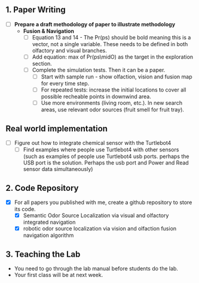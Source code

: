 ## 1. Paper Writing
* [ ] **Prepare a draft methodology of paper to illustrate methodology**
    * **Fusion & Navigation**
        * [ ] Equation 13 and 14 - The Pr(ps) should be bold meaning this is a vector, not a single variable. These needs to be defined in both olfactory and visual branches.
        * [ ] Add equation: max of Pr(ps\midO) as the target in the exploration section.
        * [ ] Complete the simulation tests. Then it can be a paper.
          * [ ] Start with sample run - show olfaction, vision and fusion map for every time step.
          * [ ] For repeated tests: increase the initial locations to cover all possible recheable points in downwind area.
          * [ ] Use more environments (living room, etc.). In new search areas, use relevant odor sources (fruit smell for fruit tray).
## Real world implementation
* [ ] Figure out how to integrate chemical sensor with the Turtlebot4  
  * [ ] Find examples where people use Turtlebot4 with other sensors (such as examples of people use Turtlebot4 usb ports. perhaps the USB port is the solution. Perhaps the usb port and Power and Read sensor data simultaneously)

## 2. Code Repository
* [x] For all papers you published with me, create a github repository to store its code.
  * [x] Semantic Odor Source Localization via visual and olfactory integrated navigation
  * [x] robotic odor source localization via vision and olfaction fusion navigation algorithm  

## 3. Teaching the Lab
* You need to go through the lab manual before students do the lab.
* Your first class will be at next week. 
